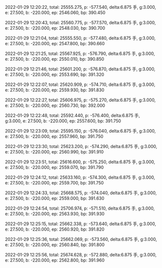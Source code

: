 2022-01-29 12:20:22, total: 25555.275, p: -577.540, delta:6.875 手, g:3.000, e: 27.500, b: -220.000, ep: 2546.060, bp: 390.450

2022-01-29 12:20:43, total: 25560.775, p: -577.570, delta:6.875 手, g:3.000, e: 27.500, b: -220.000, ep: 2548.030, bp: 390.700

2022-01-29 12:21:04, total: 25555.550, p: -577.480, delta:6.875 手, g:3.000, e: 27.500, b: -220.000, ep: 2547.800, bp: 390.660

2022-01-29 12:21:25, total: 25567.925, p: -576.790, delta:6.875 手, g:3.000, e: 27.500, b: -220.000, ep: 2550.010, bp: 390.850

2022-01-29 12:21:46, total: 25601.200, p: -576.870, delta:6.875 手, g:3.000, e: 27.500, b: -220.000, ep: 2553.690, bp: 391.320

2022-01-29 12:22:07, total: 25620.909, p: -574.710, delta:6.875 手, g:3.000, e: 27.500, b: -220.000, ep: 2559.930, bp: 391.830

2022-01-29 12:22:27, total: 25606.975, p: -575.270, delta:6.875 手, g:3.000, e: 27.500, b: -220.000, ep: 2560.730, bp: 392.000

2022-01-29 12:22:48, total: 25592.440, p: -576.400, delta:6.875 手, g:3.000, e: 27.500, b: -220.000, ep: 2557.600, bp: 391.750

2022-01-29 12:23:09, total: 25595.150, p: -576.040, delta:6.875 手, g:3.000, e: 27.500, b: -220.000, ep: 2557.960, bp: 391.750

2022-01-29 12:23:30, total: 25623.200, p: -574.290, delta:6.875 手, g:3.000, e: 27.500, b: -220.000, ep: 2560.990, bp: 391.910

2022-01-29 12:23:51, total: 25616.600, p: -575.250, delta:6.875 手, g:3.000, e: 27.500, b: -220.000, ep: 2559.070, bp: 391.790

2022-01-29 12:24:12, total: 25633.160, p: -574.300, delta:6.875 手, g:3.000, e: 27.500, b: -220.000, ep: 2559.700, bp: 391.750

2022-01-29 12:24:33, total: 25668.575, p: -574.040, delta:6.875 手, g:3.000, e: 27.500, b: -220.000, ep: 2559.000, bp: 391.630

2022-01-29 12:24:54, total: 25706.974, p: -571.510, delta:6.875 手, g:3.000, e: 27.500, b: -220.000, ep: 2563.930, bp: 391.930

2022-01-29 12:25:15, total: 25662.338, p: -573.640, delta:6.875 手, g:3.000, e: 27.500, b: -220.000, ep: 2560.920, bp: 391.820

2022-01-29 12:25:36, total: 25662.069, p: -573.560, delta:6.875 手, g:3.000, e: 27.500, b: -220.000, ep: 2560.840, bp: 391.800

2022-01-29 12:25:56, total: 25674.628, p: -572.880, delta:6.875 手, g:3.000, e: 27.500, b: -220.000, ep: 2562.800, bp: 391.960